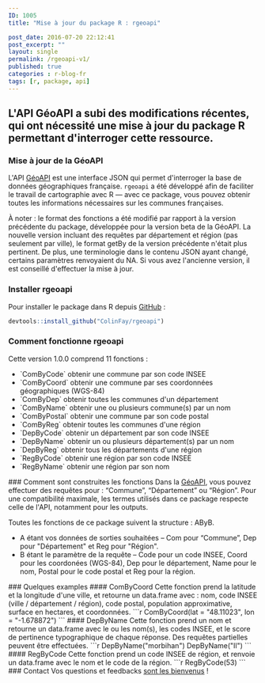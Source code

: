 ```yaml
---
ID: 1005
title: "Mise à jour du package R : rgeoapi"

post_date: 2016-07-20 22:12:41
post_excerpt: ""
layout: single
permalink: /rgeoapi-v1/
published: true
categories : r-blog-fr
tags: [r, package, api]
---
```

## L'API GéoAPI a subi des modifications récentes, qui ont nécessité une mise à jour du package R permettant d'interroger cette ressource. 

### Mise à jour de la GéoAPI
L'API <a href="https://api.gouv.fr/api/geoapi.html">GéoAPI</a> est une interface JSON qui permet d'interroger la base de données géographiques française. `rgeoapi` a été développé afin de faciliter le travail de cartographie avec R — avec ce package, vous pouvez obtenir toutes les informations nécessaires sur les communes françaises.

À noter : le format des fonctions a été modifié par rapport à la version précédente du package, développée pour la version beta de la GéoAPI. La nouvelle version incluant des requêtes par département et région (pas seulement par ville), le format getBy de la version précédente n'était plus pertinent. De plus, une terminologie dans le contenu JSON ayant changé, certains paramètres renvoyaient du NA. Si vous avez l'ancienne version, il est conseillé d'effectuer la mise à jour.


### Installer rgeoapi
Pour installer le package dans R depuis <a href="https://github.com/ColinFay/rgeoapi" target="_blank">GitHub</a>  :

```r
devtools::install_github("ColinFay/rgeoapi")
```

### Comment fonctionne rgeoapi
Cette version 1.0.0 comprend 11 fonctions :
<ul>
 	<li>`ComByCode` obtenir une commune par son code INSEE</li>
 	<li>`ComByCoord` obtenir une commune par ses coordonnées géographiques (WGS-84)</li>
 	<li>`ComByDep` obtenir toutes les communes d'un département</li>
 	<li>`ComByName` obtenir une ou plusieurs commune(s) par un nom</li>
 	<li>`ComByPostal` obtenir une commune par son code postal</li>
 	<li>`ComByReg` obtenir toutes les communes d'une région</li>
 	<li>`DepByCode` obtenir un département par son code INSEE</li>
 	<li>`DepByName` obtenir un ou plusieurs département(s) par un nom</li>
 	<li>`DepByReg` obtenir tous les départements d'une région</li>
 	<li>`RegByCode` obtenir une région par son code INSEE</li>
 	<li>`RegByName` obtenir une région par son nom</li>
</ul>
### Comment sont construites les fonctions
Dans la <a href="https://api.gouv.fr/api/geoapi.html">GéoAPI</a>, vous pouvez effectuer des requêtes pour :  “Commune”, “Département” ou “Région”. Pour une compatibilité maximale, les termes utilisés dans ce package respecte celle de l'API, notamment pour les outputs.

Toutes les fonctions de ce package suivent la structure : AByB.
<ul>
 	<li>A étant vos données de sorties souhaitées – Com pour “Commune”, Dep pour "Département" et Reg pour "Région".</li>
 	<li>B étant le paramètre de la requête – Code pour un code INSEE, Coord pour les coordonées (WGS-84), Dep pour le département, Name pour le nom, Postal pour le code postal et Reg pour la région.</li>
</ul>
### Quelques examples
#### ComByCoord
Cette fonction prend la latitude et la longitude d'une ville, et retourne un data.frame avec : nom, code INSEE (ville / département / région), code postal, population approximative, surface en hectares, et coordonnées.
```r 
ComByCoord(lat = "48.11023", lon = "-1.678872") 
```
#### DepByName
Cette fonction prend un nom et retourne un data.frame avec le ou les nom(s), les codes INSEE, et le score de pertinence typographique de chaque réponse. Des requêtes partielles peuvent être effectuées.
```r 
DepByName("morbihan")
DepByName("Il")
```
#### RegByCode
Cette fonction prend un code INSEE de région, et renvoie un data.frame avec le nom et le code de la région.
```r 
RegByCode(53)
```
### Contact
Vos questions et feedbacks <a href="mailto:contact@colinfay.me">sont les bienvenus</a> !






